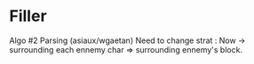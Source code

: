 # Filler
Algo #2
Parsing (asiaux/wgaetan)
Need to change strat : Now -> surrounding each ennemy char => surrounding ennemy's block.
